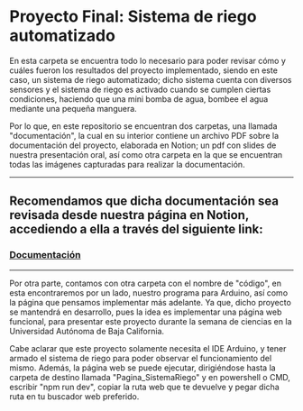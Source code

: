 # Proyecto Final: Sistema de riego automatizado
En esta carpeta se encuentra todo lo necesario para poder revisar cómo y cuáles fueron los resultados del proyecto implementado,
siendo en este caso, un sistema de riego automatizado; dicho sistema cuenta con diversos sensores y el sistema de riego es activado
cuando se cumplen ciertas condiciones, haciendo que una mini bomba de agua, bombee el agua mediante una pequeña manguera.

Por lo que, en este repositorio se encuentran dos carpetas, una llamada "documentación", la cual en su interior contiene un archivo PDF
sobre la documentación del proyecto, elaborada en Notion; un pdf con slides de nuestra presentación oral, así como otra carpeta en la que
se encuentran todas las imágenes capturadas para realizar la documentación.
***
## Recomendamos que dicha documentación sea revisada desde nuestra página en Notion, accediendo a ella a través del siguiente link:

### [Documentación](https://fishy-appendix-dbd.notion.site/Proyecto-Sistema-de-riego-automatizado-con-Arduino-para-plantas-huertos-o-jardines-50ebcaa3c82c40eb9a2e088171a9e209)
***
Por otra parte, contamos con otra carpeta con el nombre de "código", en esta encontraremos por un lado, nuestro programa para Arduino, 
así como la página que pensamos implementar más adelante. Ya que, dicho proyecto se mantendrá en desarrollo, pues la idea es implementar
una página web funcional, para presentar este proyecto durante la semana de ciencias en la Universidad Autónoma de Baja California.

Cabe aclarar que este proyecto solamente necesita el IDE Arduino, y tener armado el sistema de riego para poder observar el funcionamiento del mismo. 
Además, la página web se puede ejecutar, dirigiéndose hasta la carpeta de destino llamada "Pagina_SistemaRiego" y en powershell o CMD, 
escribir "npm run dev", copiar la ruta web que te devuelve y pegar dicha ruta en tu buscador web preferido.
